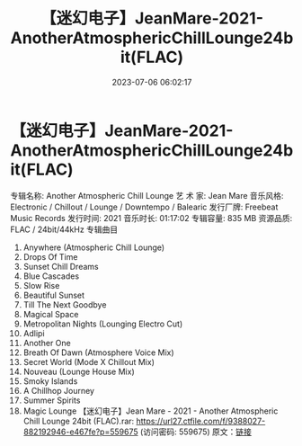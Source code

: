 ﻿---
title: 【迷幻电子】JeanMare-2021-AnotherAtmosphericChillLounge24bit(FLAC)
date: 2023-07-06 06:02:17
categories: 古典音乐、新世纪、纯音雅乐
tags: 纯音雅乐
---
# 【迷幻电子】JeanMare-2021-AnotherAtmosphericChillLounge24bit(FLAC)

专辑名称: Another Atmospheric Chill
Lounge
艺 术 家: Jean Mare
音乐风格: Electronic / Chillout / Lounge / Downtempo / Balearic
发行厂牌: Freebeat Music Records
发行时间: 2021
音乐时长: 01:17:02
专辑容量: 835 MB
资源品质: FLAC / 24bit/44kHz
专辑曲目
01. Anywhere (Atmospheric Chill Lounge)
02. Drops Of Time
03. Sunset Chill Dreams
04. Blue Cascades
05. Slow Rise
06. Beautiful Sunset
07. Till The Next Goodbye
08. Magical Space
09. Metropolitan Nights (Lounging Electro Cut)
10. Adlipi
11. Another One
12. Breath Of Dawn (Atmosphere Voice Mix)
13. Secret World (Mode X Chillout Mix)
14. Nouveau (Lounge House Mix)
15. Smoky Islands
16. A Chillhop Journey
17. Summer Spirits
18. Magic Lounge
【迷幻电子】Jean Mare - 2021 - Another Atmospheric Chill Lounge 24bit
(FLAC).rar: https://url27.ctfile.com/f/9388027-882192946-e467fe?p=559675
(访问密码: 559675)
原文：[链接](https://blog.sina.com.cn/s/blog_1647c7e76010312kr.html)